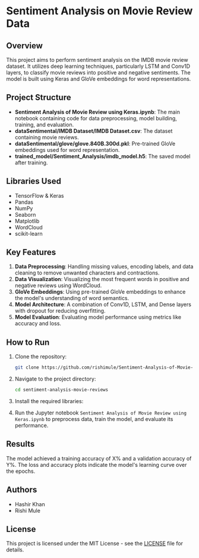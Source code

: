 # Sentiment Analysis on Movie Review Data

## Overview
This project aims to perform sentiment analysis on the IMDB movie review dataset. It utilizes deep learning techniques, particularly LSTM and Conv1D layers, to classify movie reviews into positive and negative sentiments. The model is built using Keras and GloVe embeddings for word representations.

## Project Structure
- **Sentiment Analysis of Movie Review using Keras.ipynb**: The main notebook containing code for data preprocessing, model building, training, and evaluation.
- **dataSentimental/IMDB Dataset/IMDB Dataset.csv**: The dataset containing movie reviews.
- **dataSentimental/glove/glove.840B.300d.pkl**: Pre-trained GloVe embeddings used for word representation.
- **trained_model/Sentiment_Analysis/imdb_model.h5**: The saved model after training.

## Libraries Used
- TensorFlow & Keras
- Pandas
- NumPy
- Seaborn
- Matplotlib
- WordCloud
- scikit-learn

## Key Features
1. **Data Preprocessing**: Handling missing values, encoding labels, and data cleaning to remove unwanted characters and contractions.
2. **Data Visualization**: Visualizing the most frequent words in positive and negative reviews using WordCloud.
3. **GloVe Embeddings**: Using pre-trained GloVe embeddings to enhance the model's understanding of word semantics.
4. **Model Architecture**: A combination of Conv1D, LSTM, and Dense layers with dropout for reducing overfitting.
5. **Model Evaluation**: Evaluating model performance using metrics like accuracy and loss.

## How to Run
1. Clone the repository:
    ```bash
    git clone https://github.com/rishimule/Sentiment-Analysis-of-Movie-Reviews.git
    ```
2. Navigate to the project directory:
    ```bash
    cd sentiment-analysis-movie-reviews
    ```
3. Install the required libraries:

4. Run the Jupyter notebook `Sentiment Analysis of Movie Review using Keras.ipynb` to preprocess data, train the model, and evaluate its performance.

## Results
The model achieved a training accuracy of X% and a validation accuracy of Y%. The loss and accuracy plots indicate the model's learning curve over the epochs.

## Authors
- Hashir Khan
- Rishi Mule

## License
This project is licensed under the MIT License - see the [LICENSE](LICENSE) file for details.
